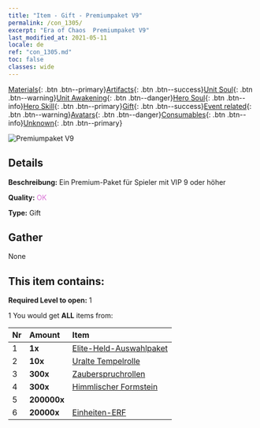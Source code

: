 ```yaml
---
title: "Item - Gift - Premiumpaket V9"
permalink: /con_1305/
excerpt: "Era of Chaos  Premiumpaket V9"
last_modified_at: 2021-05-11
locale: de
ref: "con_1305.md"
toc: false
classes: wide
---
```

 [Materials](/ItemsDE/){: .btn .btn--primary}[Artifacts](/ItemsDE/Artifacts/){: .btn .btn--success}[Unit Soul](/ItemsDE/UnitSoul/){: .btn .btn--warning}[Unit Awakening](/ItemsDE/UnitAwakening/){: .btn .btn--danger}[Hero Soul](/ItemsDE/HeroSoul/){: .btn .btn--info}[Hero Skill](/ItemsDE/HeroSkill/){: .btn .btn--primary}[Gift](/ItemsDE/Gift/){: .btn .btn--success}[Event related](/ItemsDE/Events/){: .btn .btn--warning}[Avatars](/ItemsDE/Avatars/){: .btn .btn--danger}[Consumables](/ItemsDE/Consumables/){: .btn .btn--info}[Unknown](/ItemsDE/Unknown/){: .btn .btn--primary}

 ![Premiumpaket V9](/images/t/i_905009.png)

## Details
 **Beschreibung:** Ein Premium-Paket für Spieler mit VIP 9 oder höher

 **Quality:** <span style="color: #DA70D6">OK</span>

 **Type:** Gift

## Gather

  None

## This item contains:

 **Required Level to open:** 1

 1 You would get **ALL** items  from:

  | Nr | Amount |     Item    |
  |:---|:-------|:------------|
  | 1 |  **1x** | [Elite-Held-Auswahlpaket](/ItemsDE/con_1317/) |  | 
  | 2 |  **10x** | [Uralte Tempelrolle](/ItemsDE/con_697/) |  | 
  | 3 |  **300x** | [Zauberspruchrollen](/ItemsDE/con_694/) |  | 
  | 4 |  **300x** | [Himmlischer Formstein](/ItemsDE/art_188/) |  | 
  | 5 |  **200000x** | <i class="fas fa-coins"/> |  | 
  | 6 |  **20000x** | [Einheiten-ERF](/ItemsDE/con_902/) |  | 
